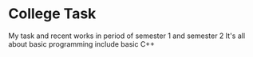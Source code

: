 # College Task
My task and recent works in period of semester 1 and semester 2
It's all about basic programming include basic C++
